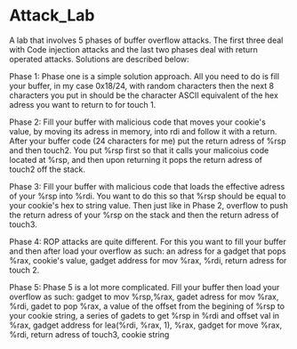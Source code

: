 # Attack_Lab
A lab that involves 5 phases of buffer overflow attacks. The first three deal with Code injection attacks and the last two phases deal with return operated attacks. Solutions are described below:

Phase 1:
Phase one is a simple solution approach. All you need to do is fill your buffer, in my case 0x18/24, with random characters then the next 8 characters you put in should be the character ASCII equivalent of the hex adress you want to return to for touch 1.

Phase 2:
Fill your buffer with malicious code that moves your cookie's value, by moving its adress in memory, into rdi and follow it with a return. After your buffer code (24 characters for me) put the return adress of %rsp and then touch2. You put %rsp first so that it calls your malicoius code located at %rsp, and then upon returning it pops the return adress of touch2 off the stack.

Phase 3:
Fill your buffer with malicious code that loads the effective adress of your %rsp into %rdi. You want to do this so that %rsp should be equal to your cookie's hex to string value. Then just like in Phase 2, overflow to push the return adress of your %rsp on the stack and then the return adress of touch3.

Phase 4:
ROP attacks are quite different. For this you want to fill your buffer and then after load your overflow as such:
an adress for a gadget that pops %rax, cookie's value, gadget address for mov %rax, %rdi, return adress for touch 2.

Phase 5:
Phase 5 is a lot more complicated. Fill your buffer then load your overflow as such:
gadget to mov %rsp,%rax, gadet adress for mov %rax, %rdi, gadet to pop %rax, a value of the offset from the begining of %rsp to your cookie string, a series of gadets to get %rsp in %rdi and offset val in %rax, gadget address for lea(%rdi, %rax, 1), %rax, gadget for move %rax, %rdi, return adress of touch3, cookie string 

